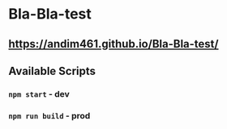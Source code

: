 # Bla-Bla-test

## https://andim461.github.io/Bla-Bla-test/

## Available Scripts

### `npm start` - dev

### `npm run build` - prod
